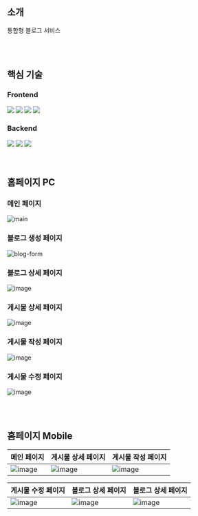 ## 소개

통합형 블로그 서비스

<br />
<br />

## 핵심 기술

### Frontend
<div>
<!--   <img src="https://img.shields.io/badge/Typescript-3178C6?style=flat&logo=typescript&logoColor=white"/> -->
  <img src="https://img.shields.io/badge/Next.js-%23000000?style=flat&logo=nextdotjs"/>
  <img src="https://img.shields.io/badge/React%20Query-FF4154?style=flat&logo=reactquery&logoColor=white"/>
  <img src="https://img.shields.io/badge/Recoil-3578E5?style=flat&logo=recoil&logoColor=white"/>
  <img src="https://img.shields.io/badge/Emotion-DB7093?style=flat&logo=styledcomponents&logoColor=white"/>
</div>

### Backend
<div>
  <img src="https://img.shields.io/badge/NestJS-E0234E?style=flat&logo=nestjs&logoColor=white"/>
  <img src="https://img.shields.io/badge/TypeORM-3E3E3E?style=flat&logoColor=white"/>
  <img src="https://img.shields.io/badge/TypeORM-003545?style=flat&logo=mariadb&logoColor=white"/>
</div>

<br />
<br />

## 홈페이지 PC
### 메인 페이지
![main](https://user-images.githubusercontent.com/60710735/210243644-9c1f6818-de46-4f64-946c-e2a231b32d54.png)

### 블로그 생성 페이지
![blog-form](https://user-images.githubusercontent.com/60710735/210242665-08af168a-6220-4b32-bef5-ae5ad134ca4b.png)

### 블로그 상세 페이지
![image](https://user-images.githubusercontent.com/60710735/210249117-874d8915-e824-4f70-b273-b17e0e099b1e.png)

### 게시물 상세 페이지
![image](https://user-images.githubusercontent.com/60710735/210248719-84e06ac8-6c57-4159-bf19-78d3e0d062dc.png)

### 게시물 작성 페이지
![image](https://user-images.githubusercontent.com/60710735/210247999-e75ee467-5db7-461f-869e-a89141799d06.png)

### 게시물 수정 페이지
![image](https://user-images.githubusercontent.com/60710735/210248217-b22895d7-7e03-4bdd-867d-b84e4c2a9715.png)

<br />
<br />

## 홈페이지 Mobile
|메인 페이지|게시물 상세 페이지|게시물 작성 페이지|
|---|---|---|
|![image](https://user-images.githubusercontent.com/60710735/210249640-1b9d31ca-279a-4229-89c9-3bab30a605c7.png)|![image](https://user-images.githubusercontent.com/60710735/210250205-e8d3aa75-f045-4f8d-bf1b-20e463166923.png)|![image](https://user-images.githubusercontent.com/60710735/210250404-debd3984-cd2a-4f5c-a4b5-a8b01fe81904.png)|

|게시물 수정 페이지|블로그 상세 페이지|블로그 상세 페이지|
|---|---|---|
|![image](https://user-images.githubusercontent.com/60710735/210250680-d7e51a55-4d34-47d9-9101-04d4cca1287f.png)|![image](https://user-images.githubusercontent.com/60710735/210250789-4c398045-0fd8-4f5e-bf02-89a2a2890069.png)|![image](https://user-images.githubusercontent.com/60710735/210250898-8f3c1e29-65f2-4a43-8054-dbb8d3a79a12.png)|


